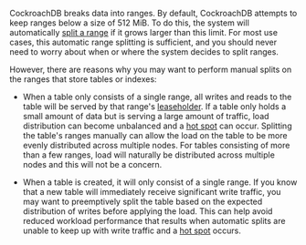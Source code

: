 CockroachDB breaks data into ranges. By default, CockroachDB attempts to keep ranges below a size of 512 MiB. To do this, the system will automatically [split a range](architecture/distribution-layer.html#range-splits) if it grows larger than this limit. For most use cases, this automatic range splitting is sufficient, and you should never need to worry about when or where the system decides to split ranges.

However, there are reasons why you may want to perform manual splits on the ranges that store tables or indexes:

- When a table only consists of a single range, all writes and reads to the table will be served by that range's [leaseholder](architecture/replication-layer.html#leases). If a table only holds a small amount of data but is serving a large amount of traffic, load distribution can become unbalanced and a [hot spot](performance-best-practices-overview.html#hot-spots) can occur. Splitting the table's ranges manually can allow the load on the table to be more evenly distributed across multiple nodes. For tables consisting of more than a few ranges, load will naturally be distributed across multiple nodes and this will not be a concern.

- When a table is created, it will only consist of a single range. If you know that a new table will immediately receive significant write traffic, you may want to preemptively split the table based on the expected distribution of writes before applying the load. This can help avoid reduced workload performance that results when automatic splits are unable to keep up with write traffic and a [hot spot](performance-best-practices-overview.html#hot-spots) occurs.
